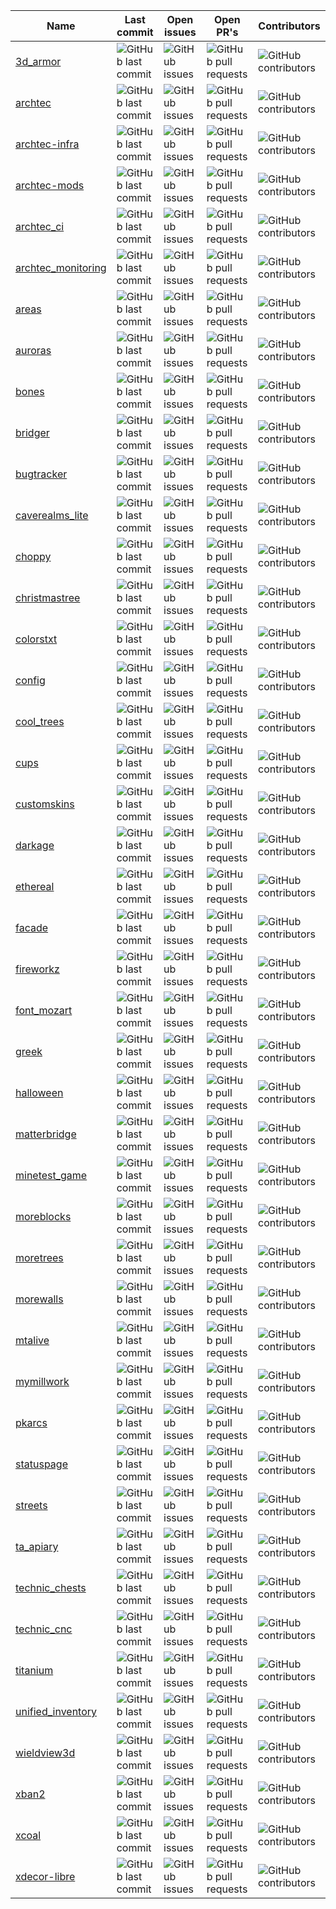 |Name|Last commit|Open issues|Open PR's|Contributors|
|---|---|---|---|---|
|[3d_armor](https://github.com/Archtec-io/3d_armor)|![GitHub last commit](https://img.shields.io/github/last-commit/Archtec-io/3d_armor)|![GitHub issues](https://img.shields.io/github/issues/Archtec-io/3d_armor)|![GitHub pull requests](https://img.shields.io/github/issues-pr/Archtec-io/3d_armor)|![GitHub contributors](https://img.shields.io/github/contributors/Archtec-io/3d_armor)|
|[archtec](https://github.com/Archtec-io/archtec)|![GitHub last commit](https://img.shields.io/github/last-commit/Archtec-io/archtec)|![GitHub issues](https://img.shields.io/github/issues/Archtec-io/archtec)|![GitHub pull requests](https://img.shields.io/github/issues-pr/Archtec-io/archtec)|![GitHub contributors](https://img.shields.io/github/contributors/Archtec-io/archtec)|
|[archtec-infra](https://github.com/Archtec-io/archtec-infra)|![GitHub last commit](https://img.shields.io/github/last-commit/Archtec-io/archtec-infra)|![GitHub issues](https://img.shields.io/github/issues/Archtec-io/archtec-infra)|![GitHub pull requests](https://img.shields.io/github/issues-pr/Archtec-io/archtec-infra)|![GitHub contributors](https://img.shields.io/github/contributors/Archtec-io/archtec-infra)|
|[archtec-mods](https://github.com/Archtec-io/archtec-mods)|![GitHub last commit](https://img.shields.io/github/last-commit/Archtec-io/archtec-mods)|![GitHub issues](https://img.shields.io/github/issues/Archtec-io/archtec-mods)|![GitHub pull requests](https://img.shields.io/github/issues-pr/Archtec-io/archtec-mods)|![GitHub contributors](https://img.shields.io/github/contributors/Archtec-io/archtec-mods)|
|[archtec_ci](https://github.com/Archtec-io/archtec_ci)|![GitHub last commit](https://img.shields.io/github/last-commit/Archtec-io/archtec_ci)|![GitHub issues](https://img.shields.io/github/issues/Archtec-io/archtec_ci)|![GitHub pull requests](https://img.shields.io/github/issues-pr/Archtec-io/archtec_ci)|![GitHub contributors](https://img.shields.io/github/contributors/Archtec-io/archtec_ci)|
|[archtec_monitoring](https://github.com/Archtec-io/archtec_monitoring)|![GitHub last commit](https://img.shields.io/github/last-commit/Archtec-io/archtec_monitoring)|![GitHub issues](https://img.shields.io/github/issues/Archtec-io/archtec_monitoring)|![GitHub pull requests](https://img.shields.io/github/issues-pr/Archtec-io/archtec_monitoring)|![GitHub contributors](https://img.shields.io/github/contributors/Archtec-io/archtec_monitoring)|
|[areas](https://github.com/Archtec-io/areas)|![GitHub last commit](https://img.shields.io/github/last-commit/Archtec-io/areas)|![GitHub issues](https://img.shields.io/github/issues/Archtec-io/areas)|![GitHub pull requests](https://img.shields.io/github/issues-pr/Archtec-io/areas)|![GitHub contributors](https://img.shields.io/github/contributors/Archtec-io/areas)|
|[auroras](https://github.com/Archtec-io/auroras)|![GitHub last commit](https://img.shields.io/github/last-commit/Archtec-io/auroras)|![GitHub issues](https://img.shields.io/github/issues/Archtec-io/auroras)|![GitHub pull requests](https://img.shields.io/github/issues-pr/Archtec-io/auroras)|![GitHub contributors](https://img.shields.io/github/contributors/Archtec-io/auroras)|
|[bones](https://github.com/Archtec-io/bones)|![GitHub last commit](https://img.shields.io/github/last-commit/Archtec-io/bones)|![GitHub issues](https://img.shields.io/github/issues/Archtec-io/bones)|![GitHub pull requests](https://img.shields.io/github/issues-pr/Archtec-io/bones)|![GitHub contributors](https://img.shields.io/github/contributors/Archtec-io/bones)|
|[bridger](https://github.com/Archtec-io/bridger)|![GitHub last commit](https://img.shields.io/github/last-commit/Archtec-io/bridger)|![GitHub issues](https://img.shields.io/github/issues/Archtec-io/bridger)|![GitHub pull requests](https://img.shields.io/github/issues-pr/Archtec-io/bridger)|![GitHub contributors](https://img.shields.io/github/contributors/Archtec-io/bridger)|
|[bugtracker](https://github.com/Archtec-io/bugtracker)|![GitHub last commit](https://img.shields.io/github/last-commit/Archtec-io/bugtracker)|![GitHub issues](https://img.shields.io/github/issues/Archtec-io/bugtracker)|![GitHub pull requests](https://img.shields.io/github/issues-pr/Archtec-io/bugtracker)|![GitHub contributors](https://img.shields.io/github/contributors/Archtec-io/bugtracker)|
|[caverealms_lite](https://github.com/Archtec-io/caverealms_lite)|![GitHub last commit](https://img.shields.io/github/last-commit/Archtec-io/caverealms_lite)|![GitHub issues](https://img.shields.io/github/issues/Archtec-io/caverealms_lite)|![GitHub pull requests](https://img.shields.io/github/issues-pr/Archtec-io/caverealms_lite)|![GitHub contributors](https://img.shields.io/github/contributors/Archtec-io/caverealms_lite)|
|[choppy](https://github.com/Archtec-io/choppy)|![GitHub last commit](https://img.shields.io/github/last-commit/Archtec-io/choppy)|![GitHub issues](https://img.shields.io/github/issues/Archtec-io/choppy)|![GitHub pull requests](https://img.shields.io/github/issues-pr/Archtec-io/choppy)|![GitHub contributors](https://img.shields.io/github/contributors/Archtec-io/choppy)|
|[christmastree](https://github.com/Archtec-io/christmastree)|![GitHub last commit](https://img.shields.io/github/last-commit/Archtec-io/christmastree)|![GitHub issues](https://img.shields.io/github/issues/Archtec-io/christmastree)|![GitHub pull requests](https://img.shields.io/github/issues-pr/Archtec-io/christmastree)|![GitHub contributors](https://img.shields.io/github/contributors/Archtec-io/christmastree)|
|[colorstxt](https://github.com/Archtec-io/colorstxt)|![GitHub last commit](https://img.shields.io/github/last-commit/Archtec-io/colorstxt)|![GitHub issues](https://img.shields.io/github/issues/Archtec-io/colorstxt)|![GitHub pull requests](https://img.shields.io/github/issues-pr/Archtec-io/colorstxt)|![GitHub contributors](https://img.shields.io/github/contributors/Archtec-io/colorstxt)|
|[config](https://github.com/Archtec-io/config)|![GitHub last commit](https://img.shields.io/github/last-commit/Archtec-io/config)|![GitHub issues](https://img.shields.io/github/issues/Archtec-io/config)|![GitHub pull requests](https://img.shields.io/github/issues-pr/Archtec-io/config)|![GitHub contributors](https://img.shields.io/github/contributors/Archtec-io/config)|
|[cool_trees](https://github.com/Archtec-io/cool_trees)|![GitHub last commit](https://img.shields.io/github/last-commit/Archtec-io/cool_trees)|![GitHub issues](https://img.shields.io/github/issues/Archtec-io/cool_trees)|![GitHub pull requests](https://img.shields.io/github/issues-pr/Archtec-io/cool_trees)|![GitHub contributors](https://img.shields.io/github/contributors/Archtec-io/cool_trees)|
|[cups](https://github.com/Archtec-io/cups)|![GitHub last commit](https://img.shields.io/github/last-commit/Archtec-io/cups)|![GitHub issues](https://img.shields.io/github/issues/Archtec-io/cups)|![GitHub pull requests](https://img.shields.io/github/issues-pr/Archtec-io/cups)|![GitHub contributors](https://img.shields.io/github/contributors/Archtec-io/cups)|
|[customskins](https://github.com/Archtec-io/customskins)|![GitHub last commit](https://img.shields.io/github/last-commit/Archtec-io/customskins)|![GitHub issues](https://img.shields.io/github/issues/Archtec-io/customskins)|![GitHub pull requests](https://img.shields.io/github/issues-pr/Archtec-io/customskins)|![GitHub contributors](https://img.shields.io/github/contributors/Archtec-io/customskins)|
|[darkage](https://github.com/Archtec-io/darkage)|![GitHub last commit](https://img.shields.io/github/last-commit/Archtec-io/darkage)|![GitHub issues](https://img.shields.io/github/issues/Archtec-io/darkage)|![GitHub pull requests](https://img.shields.io/github/issues-pr/Archtec-io/darkage)|![GitHub contributors](https://img.shields.io/github/contributors/Archtec-io/darkage)|
|[ethereal](https://github.com/Archtec-io/ethereal)|![GitHub last commit](https://img.shields.io/github/last-commit/Archtec-io/ethereal)|![GitHub issues](https://img.shields.io/github/issues/Archtec-io/ethereal)|![GitHub pull requests](https://img.shields.io/github/issues-pr/Archtec-io/ethereal)|![GitHub contributors](https://img.shields.io/github/contributors/Archtec-io/ethereal)|
|[facade](https://github.com/Archtec-io/facade)|![GitHub last commit](https://img.shields.io/github/last-commit/Archtec-io/facade)|![GitHub issues](https://img.shields.io/github/issues/Archtec-io/facade)|![GitHub pull requests](https://img.shields.io/github/issues-pr/Archtec-io/facade)|![GitHub contributors](https://img.shields.io/github/contributors/Archtec-io/facade)|
|[fireworkz](https://github.com/Archtec-io/fireworkz)|![GitHub last commit](https://img.shields.io/github/last-commit/Archtec-io/fireworkz)|![GitHub issues](https://img.shields.io/github/issues/Archtec-io/fireworkz)|![GitHub pull requests](https://img.shields.io/github/issues-pr/Archtec-io/fireworkz)|![GitHub contributors](https://img.shields.io/github/contributors/Archtec-io/fireworkz)|
|[font_mozart](https://github.com/Archtec-io/font_mozart)|![GitHub last commit](https://img.shields.io/github/last-commit/Archtec-io/font_mozart)|![GitHub issues](https://img.shields.io/github/issues/Archtec-io/font_mozart)|![GitHub pull requests](https://img.shields.io/github/issues-pr/Archtec-io/font_mozart)|![GitHub contributors](https://img.shields.io/github/contributors/Archtec-io/font_mozart)|
|[greek](https://github.com/Archtec-io/greek)|![GitHub last commit](https://img.shields.io/github/last-commit/Archtec-io/greek)|![GitHub issues](https://img.shields.io/github/issues/Archtec-io/greek)|![GitHub pull requests](https://img.shields.io/github/issues-pr/Archtec-io/greek)|![GitHub contributors](https://img.shields.io/github/contributors/Archtec-io/greek)|
|[halloween](https://github.com/Archtec-io/halloween)|![GitHub last commit](https://img.shields.io/github/last-commit/Archtec-io/halloween)|![GitHub issues](https://img.shields.io/github/issues/Archtec-io/halloween)|![GitHub pull requests](https://img.shields.io/github/issues-pr/Archtec-io/halloween)|![GitHub contributors](https://img.shields.io/github/contributors/Archtec-io/halloween)|
|[matterbridge](https://github.com/Archtec-io/matterbridge)|![GitHub last commit](https://img.shields.io/github/last-commit/Archtec-io/matterbridge)|![GitHub issues](https://img.shields.io/github/issues/Archtec-io/matterbridge)|![GitHub pull requests](https://img.shields.io/github/issues-pr/Archtec-io/matterbridge)|![GitHub contributors](https://img.shields.io/github/contributors/Archtec-io/matterbridge)|
|[minetest_game](https://github.com/Archtec-io/minetest_game)|![GitHub last commit](https://img.shields.io/github/last-commit/Archtec-io/minetest_game)|![GitHub issues](https://img.shields.io/github/issues/Archtec-io/minetest_game)|![GitHub pull requests](https://img.shields.io/github/issues-pr/Archtec-io/minetest_game)|![GitHub contributors](https://img.shields.io/github/contributors/Archtec-io/minetest_game)|
|[moreblocks](https://github.com/Archtec-io/moreblocks)|![GitHub last commit](https://img.shields.io/github/last-commit/Archtec-io/moreblocks)|![GitHub issues](https://img.shields.io/github/issues/Archtec-io/moreblocks)|![GitHub pull requests](https://img.shields.io/github/issues-pr/Archtec-io/moreblocks)|![GitHub contributors](https://img.shields.io/github/contributors/Archtec-io/moreblocks)|
|[moretrees](https://github.com/Archtec-io/moretrees)|![GitHub last commit](https://img.shields.io/github/last-commit/Archtec-io/moretrees)|![GitHub issues](https://img.shields.io/github/issues/Archtec-io/moretrees)|![GitHub pull requests](https://img.shields.io/github/issues-pr/Archtec-io/moretrees)|![GitHub contributors](https://img.shields.io/github/contributors/Archtec-io/moretrees)|
|[morewalls](https://github.com/Archtec-io/morewalls)|![GitHub last commit](https://img.shields.io/github/last-commit/Archtec-io/morewalls)|![GitHub issues](https://img.shields.io/github/issues/Archtec-io/morewalls)|![GitHub pull requests](https://img.shields.io/github/issues-pr/Archtec-io/morewalls)|![GitHub contributors](https://img.shields.io/github/contributors/Archtec-io/morewalls)|
|[mtalive](https://github.com/Archtec-io/mtalive)|![GitHub last commit](https://img.shields.io/github/last-commit/Archtec-io/mtalive)|![GitHub issues](https://img.shields.io/github/issues/Archtec-io/mtalive)|![GitHub pull requests](https://img.shields.io/github/issues-pr/Archtec-io/mtalive)|![GitHub contributors](https://img.shields.io/github/contributors/Archtec-io/mtalive)|
|[mymillwork](https://github.com/Archtec-io/mymillwork)|![GitHub last commit](https://img.shields.io/github/last-commit/Archtec-io/mymillwork)|![GitHub issues](https://img.shields.io/github/issues/Archtec-io/mymillwork)|![GitHub pull requests](https://img.shields.io/github/issues-pr/Archtec-io/mymillwork)|![GitHub contributors](https://img.shields.io/github/contributors/Archtec-io/mymillwork)|
|[pkarcs](https://github.com/Archtec-io/pkarcs)|![GitHub last commit](https://img.shields.io/github/last-commit/Archtec-io/pkarcs)|![GitHub issues](https://img.shields.io/github/issues/Archtec-io/pkarcs)|![GitHub pull requests](https://img.shields.io/github/issues-pr/Archtec-io/pkarcs)|![GitHub contributors](https://img.shields.io/github/contributors/Archtec-io/pkarcs)|
|[statuspage](https://github.com/Archtec-io/statuspage)|![GitHub last commit](https://img.shields.io/github/last-commit/Archtec-io/statuspage)|![GitHub issues](https://img.shields.io/github/issues/Archtec-io/statuspage)|![GitHub pull requests](https://img.shields.io/github/issues-pr/Archtec-io/statuspage)|![GitHub contributors](https://img.shields.io/github/contributors/Archtec-io/statuspage)|
|[streets](https://github.com/Archtec-io/streets)|![GitHub last commit](https://img.shields.io/github/last-commit/Archtec-io/streets)|![GitHub issues](https://img.shields.io/github/issues/Archtec-io/streets)|![GitHub pull requests](https://img.shields.io/github/issues-pr/Archtec-io/streets)|![GitHub contributors](https://img.shields.io/github/contributors/Archtec-io/streets)|
|[ta_apiary](https://github.com/Archtec-io/ta_apiary)|![GitHub last commit](https://img.shields.io/github/last-commit/Archtec-io/ta_apiary)|![GitHub issues](https://img.shields.io/github/issues/Archtec-io/ta_apiary)|![GitHub pull requests](https://img.shields.io/github/issues-pr/Archtec-io/ta_apiary)|![GitHub contributors](https://img.shields.io/github/contributors/Archtec-io/ta_apiary)|
|[technic_chests](https://github.com/Archtec-io/technic_chests)|![GitHub last commit](https://img.shields.io/github/last-commit/Archtec-io/technic_chests)|![GitHub issues](https://img.shields.io/github/issues/Archtec-io/technic_chests)|![GitHub pull requests](https://img.shields.io/github/issues-pr/Archtec-io/technic_chests)|![GitHub contributors](https://img.shields.io/github/contributors/Archtec-io/technic_chests)|
|[technic_cnc](https://github.com/Archtec-io/technic_cnc)|![GitHub last commit](https://img.shields.io/github/last-commit/Archtec-io/technic_cnc)|![GitHub issues](https://img.shields.io/github/issues/Archtec-io/technic_cnc)|![GitHub pull requests](https://img.shields.io/github/issues-pr/Archtec-io/technic_cnc)|![GitHub contributors](https://img.shields.io/github/contributors/Archtec-io/technic_cnc)|
|[titanium](https://github.com/Archtec-io/titanium)|![GitHub last commit](https://img.shields.io/github/last-commit/Archtec-io/titanium)|![GitHub issues](https://img.shields.io/github/issues/Archtec-io/titanium)|![GitHub pull requests](https://img.shields.io/github/issues-pr/Archtec-io/titanium)|![GitHub contributors](https://img.shields.io/github/contributors/Archtec-io/titanium)|
|[unified_inventory](https://github.com/Archtec-io/unified_inventory)|![GitHub last commit](https://img.shields.io/github/last-commit/Archtec-io/unified_inventory)|![GitHub issues](https://img.shields.io/github/issues/Archtec-io/unified_inventory)|![GitHub pull requests](https://img.shields.io/github/issues-pr/Archtec-io/unified_inventory)|![GitHub contributors](https://img.shields.io/github/contributors/Archtec-io/unified_inventory)|
|[wieldview3d](https://github.com/Archtec-io/wieldview3d)|![GitHub last commit](https://img.shields.io/github/last-commit/Archtec-io/wieldview3d)|![GitHub issues](https://img.shields.io/github/issues/Archtec-io/wieldview3d)|![GitHub pull requests](https://img.shields.io/github/issues-pr/Archtec-io/wieldview3d)|![GitHub contributors](https://img.shields.io/github/contributors/Archtec-io/wieldview3d)|
|[xban2](https://github.com/Archtec-io/xban2)|![GitHub last commit](https://img.shields.io/github/last-commit/Archtec-io/xban2)|![GitHub issues](https://img.shields.io/github/issues/Archtec-io/xban2)|![GitHub pull requests](https://img.shields.io/github/issues-pr/Archtec-io/xban2)|![GitHub contributors](https://img.shields.io/github/contributors/Archtec-io/xban2)|
|[xcoal](https://github.com/Archtec-io/xcoal)|![GitHub last commit](https://img.shields.io/github/last-commit/Archtec-io/xcoal)|![GitHub issues](https://img.shields.io/github/issues/Archtec-io/xcoal)|![GitHub pull requests](https://img.shields.io/github/issues-pr/Archtec-io/xcoal)|![GitHub contributors](https://img.shields.io/github/contributors/Archtec-io/xcoal)|
|[xdecor-libre](https://github.com/Archtec-io/xdecor-libre)|![GitHub last commit](https://img.shields.io/github/last-commit/Archtec-io/xdecor-libre)|![GitHub issues](https://img.shields.io/github/issues/Archtec-io/xdecor-libre)|![GitHub pull requests](https://img.shields.io/github/issues-pr/Archtec-io/xdecor-libre)|![GitHub contributors](https://img.shields.io/github/contributors/Archtec-io/xdecor-libre)|
